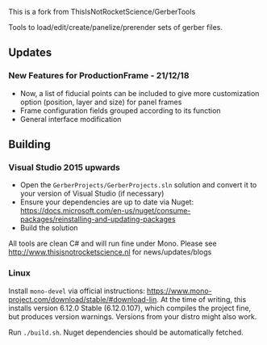 This is a fork from ThisIsNotRocketScience/GerberTools

Tools to load/edit/create/panelize/prerender sets of gerber files.

## Updates
### New Features for ProductionFrame - 21/12/18

- Now, a list of fiducial points can be included to give more customization option (position, layer and size) for panel frames
- Frame configuration fields grouped according to its function
- General interface modification

## Building
### Visual Studio 2015 upwards
- Open the `GerberProjects/GerberProjects.sln` solution and convert it to your version of Visual Studio
(if necessary)
- Ensure your dependencies are up to date via Nuget: https://docs.microsoft.com/en-us/nuget/consume-packages/reinstalling-and-updating-packages
- Build the solution

All tools are clean C# and will run fine under Mono.
Please see http://www.thisisnotrocketscience.nl for news/updates/blogs

### Linux

Install `mono-devel` via official instructions: https://www.mono-project.com/download/stable/#download-lin. 
At the time of writing, this installs version 6.12.0 Stable (6.12.0.107), which compiles the project fine, but produces version warnings.
Versions from your distro might also work.


Run `./build.sh`. Nuget dependencies should be automatically fetched.
